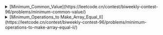 
<details>
    <summary>[Minimum_Common_Value](https://leetcode.cn/contest/biweekly-contest-96/problems/minimum-common-value/)</summary>

> My solution is traverse array1,and record time each element appear. Then traverse array2, find the ans according to the record.
```cpp
class Solution {
public:
    int getCommon(vector<int>& nums1, vector<int>& nums2) {
        unordered_map<int, int > cnt;
        for(auto &p: nums1){
            cnt[p] ++;
        }
        int size2 = nums2.size();
        for(int t = 0; t < size2 ; t ++){
            if(cnt[nums2[t]])
                return nums2[t];
        }
        return -1;
    }
};

```

</details>

<details>
    <summary>[Minimum_Operations_to Make_Array_Equal_II](https://leetcode.cn/contest/biweekly-contest-96/problems/minimum-operations-to-make-array-equal-ii/)</summary>

> I failed in the other three problems, the note below was 

</details>

